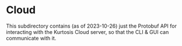 Cloud
=====
This subdirectory contains (as of 2023-10-26) just the Protobuf API for interacting with the Kurtosis Cloud server, so that the CLI & GUI can communicate with it.

